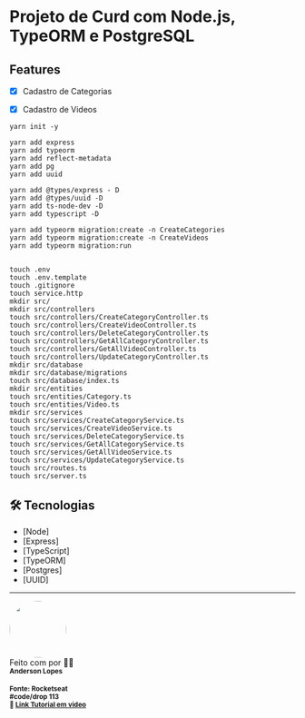 # Projeto de Curd com Node.js, TypeORM e PostgreSQL
## Features

- [x] Cadastro de Categorias
- [X] Cadastro de Videos


```
yarn init -y

yarn add express
yarn add typeorm
yarn add reflect-metadata
yarn add pg
yarn add uuid

yarn add @types/express - D
yarn add @types/uuid -D
yarn add ts-node-dev -D
yarn add typescript -D

yarn add typeorm migration:create -n CreateCategories
yarn add typeorm migration:create -n CreateVideos
yarn add typeorm migration:run


touch .env
touch .env.template
touch .gitignore
touch service.http
mkdir src/
mkdir src/controllers
touch src/controllers/CreateCategoryController.ts
touch src/controllers/CreateVideoController.ts
touch src/controllers/DeleteCategoryController.ts
touch src/controllers/GetAllCategoryController.ts
touch src/controllers/GetAllVideoController.ts
touch src/controllers/UpdateCategoryController.ts
mkdir src/database
mkdir src/database/migrations
touch src/database/index.ts
mkdir src/entities
touch src/entities/Category.ts
touch src/entities/Video.ts
mkdir src/services
touch src/services/CreateCategoryService.ts
touch src/services/CreateVideoService.ts
touch src/services/DeleteCategoryService.ts
touch src/services/GetAllCategoryService.ts
touch src/services/GetAllVideoService.ts
touch src/services/UpdateCategoryService.ts
touch src/routes.ts
touch src/server.ts

```

## 🛠 Tecnologias

  - [Node] 
  - [Express] 
  - [TypeScript]
  - [TypeORM]
  - [Postgres]
  - [UUID]


---

 <img style="border-radius: 50%;" src="https://avatars.githubusercontent.com/u/4048207?v=4" width="100px;" alt=""/>
 <br />
<span>Feito com por <b />  👋🏽 </span><br>
<sub><b>Anderson Lopes</b></sub> <br><br>
<sub>Fonte: <b>Rocketseat</b> <br>
#code/drop 113<br>
🚀 <a href="https://www.youtube.com/watch?v=9AO2hZJsHrs" title="Tutorial em video">Link Tutorial em video</a> </sub>
